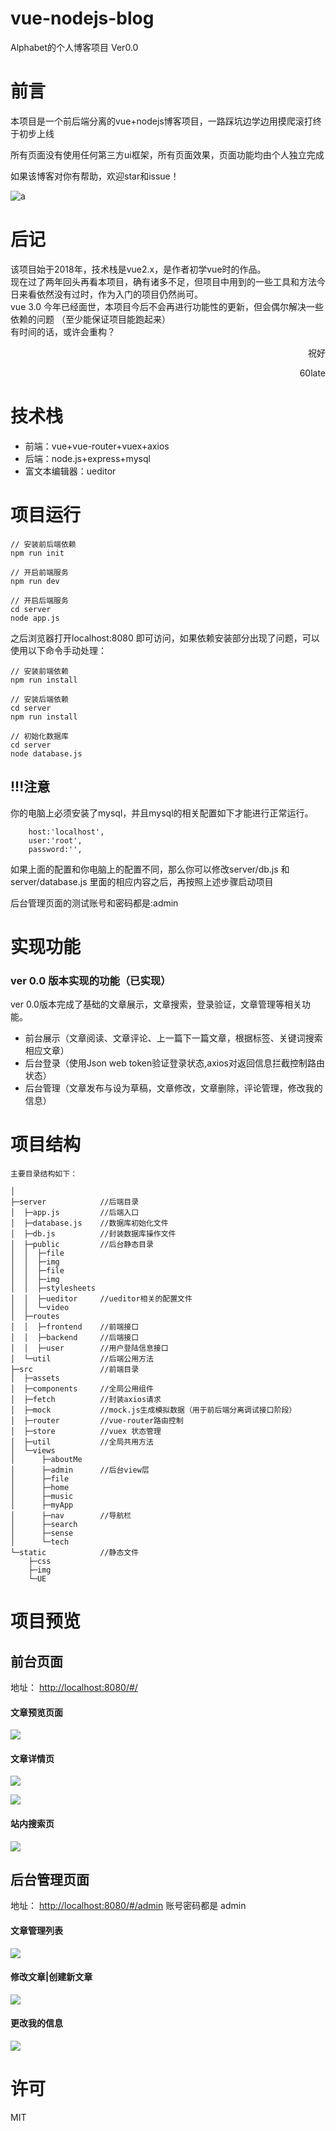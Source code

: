 # vue-nodejs-blog

Alphabet的个人博客项目  Ver0.0

# 前言


本项目是一个前后端分离的vue+nodejs博客项目，一路踩坑边学边用摸爬滚打终于初步上线

所有页面没有使用任何第三方ui框架，所有页面效果，页面功能均由个人独立完成

如果该博客对你有帮助，欢迎star和issue！

![a](https://i.loli.net/2018/08/21/5b7b891320be3.gif)

# 后记

 该项目始于2018年，技术栈是vue2.x，是作者初学vue时的作品。  
 现在过了两年回头再看本项目，确有诸多不足，但项目中用到的一些工具和方法今日来看依然没有过时，作为入门的项目仍然尚可。  
 vue 3.0 今年已经面世，本项目今后不会再进行功能性的更新，但会偶尔解决一些依赖的问题 （至少能保证项目能跑起来）  
 有时间的话，或许会重构？  

<p align="right"> 祝好 </p>
<p align="right"> 60late </p>

# 技术栈

+ 前端：vue+vue-router+vuex+axios
+ 后端：node.js+express+mysql
+ 富文本编辑器：ueditor

# 项目运行

```
// 安装前后端依赖
npm run init

// 开启前端服务
npm run dev

// 开启后端服务
cd server
node app.js

```

之后浏览器打开localhost:8080 即可访问，如果依赖安装部分出现了问题，可以使用以下命令手动处理：

```
// 安装前端依赖
npm run install

// 安装后端依赖
cd server
npm run install

// 初始化数据库
cd server
node database.js
```

!!!注意
----

你的电脑上必须安装了mysql，并且mysql的相关配置如下才能进行正常运行。

```
    host:'localhost',
    user:'root',
    password:'',
```

如果上面的配置和你电脑上的配置不同，那么你可以修改server/db.js 和server/database.js 里面的相应内容之后，再按照上述步骤启动项目

后台管理页面的测试账号和密码都是:admin

# 实现功能

### ver 0.0 版本实现的功能（已实现）

ver 0.0版本完成了基础的文章展示，文章搜索，登录验证，文章管理等相关功能。

+ 前台展示（文章阅读、文章评论、上一篇下一篇文章，根据标签、关键词搜索相应文章）
+ 后台登录（使用Json web token验证登录状态,axios对返回信息拦截控制路由状态）
+ 后台管理（文章发布与设为草稿，文章修改，文章删除，评论管理，修改我的信息）

# 项目结构

```
主要目录结构如下：

│
├─server            //后端目录
│  ├─app.js         //后端入口
│  ├─database.js    //数据库初始化文件
│  ├─db.js          //封装数据库操作文件
│  ├─public         //后台静态目录
│  │  ├─file
│  │  ├─img
│  │  ├─file
│  │  ├─img
│  │  ├─stylesheets
│  │  ├─ueditor     //ueditor相关的配置文件
│  │  └─video
│  ├─routes
│  │  ├─frontend    //前端接口
│  │  ├─backend     //后端接口
│  │  ├─user        //用户登陆信息接口
│  └─util           //后端公用方法
├─src               //前端目录
│  ├─assets
│  ├─components     //全局公用组件
│  ├─fetch          //封装axios请求  
│  ├─mock           //mock.js生成模拟数据（用于前后端分离调试接口阶段）
│  ├─router         //vue-router路由控制
│  ├─store          //vuex 状态管理
│  ├─util           //全局共用方法
│  └─views
│      ├─aboutMe  
│      ├─admin      //后台view层
│      ├─file
│      ├─home
│      ├─music
│      ├─myApp
│      ├─nav        //导航栏
│      ├─search
│      ├─sense
│      └─tech
└─static            //静态文件
    ├─css
    ├─img
    └─UE

```

# 项目预览

## 前台页面

地址： <http://localhost:8080/#/>

#### 文章预览页面

![](https://i.loli.net/2018/08/30/5b87d5cbed6c4.png)

#### 文章详情页

![](https://i.loli.net/2018/08/30/5b87d60846c78.png)

![](https://i.loli.net/2018/08/30/5b87d62b3878b.png)

#### 站内搜索页

![](https://i.loli.net/2018/08/21/5b7b8e415378e.png)

## 后台管理页面

地址： <http://localhost:8080/#/admin>
账号密码都是 admin

#### 文章管理列表

![](https://i.loli.net/2018/08/21/5b7b8f9734c20.png)

#### 修改文章|创建新文章

![](https://i.loli.net/2018/08/30/5b87d65e8650d.png)

#### 更改我的信息

![](https://i.loli.net/2018/08/21/5b7b905c40483.png)

# 许可

MIT
